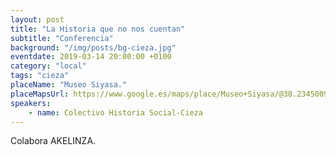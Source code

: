 ```yaml
---
layout: post
title: "La Historia que no nos cuentan"
subtitle: "Conferencia"
background: "/img/posts/bg-cieza.jpg"
eventdate: 2019-03-14 20:00:00 +0100
category: "local"
tags: "cieza"
placeName: "Museo Siyasa."
placeMapsUrl: https://www.google.es/maps/place/Museo+Siyasa/@38.2345009,-1.4073628,17z/data=!4m5!3m4!1s0xd646c3d81d6cdc3:0xbd39e99d9e236f79!8m2!3d38.2368089!4d-1.423966?hl=en
speakers:
    - name: Colectivo Historia Social-Cieza
---
```


Colabora AKELINZA.